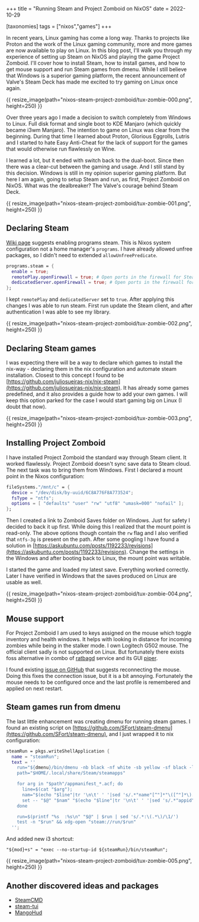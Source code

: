 +++
title = "Running Steam and Project Zomboid on NixOS"
date = 2022-10-29

[taxonomies]
tags = ["nixos","games"]
+++

In recent years, Linux gaming has come a long way. Thanks to projects like
Proton and the work of the Linux gaming community, more and more games are now
available to play on Linux. In this blog post, I'll walk you through my
experience of setting up Steam on NixOS and playing the game Project Zomboid.
I'll cover how to install Steam, how to install games, and how to get mouse
support and run Steam games from dmenu. While I still believe that Windows is a
superior gaming platform, the recent announcement of Valve's Steam Deck has made
me excited to try gaming on Linux once again.

<!-- more -->

{{ resize_image(path="nixos-steam-project-zomboid/tux-zombie-000.png", height=250) }}

Over three years ago I made a decision to switch completely from Windows to
Linux. Full disk format and single boot to KDE Manjaro (which quickly became
i3wm Manjaro). The intention to game on Linux was clear from the beginning.
During that time I learned about Proton, Glorious Eggrolls, Lutris and I started
to hate Easy Anti-Cheat for the lack of support for the games that would
otherwise run flawlessly on Wine.

I learned a lot, but it ended with switch back to the dual-boot. Since then
there was a clear-cut between the gaming and usage. And I still stand by this
decision. Windows is still in my opinion superior gaming platform. But here I am
again, going to setup Steam and run, as first, Project Zomboid on NixOS. What
was the dealbreaker? The Valve's courage behind Steam Deck.

{{ resize_image(path="nixos-steam-project-zomboid/tux-zombie-001.png", height=250) }}

## Declaring Steam

[Wiki page](https://nixos.wiki/wiki/Steam) suggests enabling programs steam.
This is Nixos system configuration not a home manager's `programs`. I have
already allowed unfree packages, so I didn't need to extended
`allowUnfreePredicate`.

```nix
programs.steam = {
  enable = true;
  remotePlay.openFirewall = true; # Open ports in the firewall for Steam Remote Play
  dedicatedServer.openFirewall = true; # Open ports in the firewall for Source Dedicated Server
};
```

I kept `remotePlay` and `dedicatedServer` set to `true`. After applying this
changes I was able to run steam. First run update the Steam client, and after
authentication I was able to see my library.

{{ resize_image(path="nixos-steam-project-zomboid/tux-zombie-002.png", height=250) }}

## Declaring Steam games

I was expecting there will be a way to declare which games to install the
nix-way - declaring them in the nix configuration and automate steam
installation. Closest to this concept I found to be
[https://github.com/juliosueiras-nix/nix-steam](https://github.com/juliosueiras-nix/nix-steam).
It has already some games predefined, and it also provides a guide how to add
your own games. I will keep this option parked for the case I would start gaming
big on Linux (I doubt that now).

{{ resize_image(path="nixos-steam-project-zomboid/tux-zombie-003.png", height=250) }}

## Installing Project Zomboid

I have installed Project Zomboid the standard way through Steam client. It
worked flawlessly. Project Zomboid doesn't sync save data to Steam cloud. The
next task was to bring them from Windows. First I declared a mount point in the
Nixos configuration:

```nix
fileSystems."/mnt/c" = {
  device = "/dev/disk/by-uuid/6C8A776F8A773524";
  fsType = "ntfs";
  options = [ "defaults" "user" "rw" "utf8" "umask=000" "nofail" ];
};
```

Then I created a link to Zomboid Saves folder on Windows. Just for safety I
decided to back it up first. While doing this I realized that the mount point is
read-only. The above options though contain the `rw` flag and I also verified
that `ntfs-3g` is present on the path. After some googling I have found a
solution in
[https://askubuntu.com/posts/1192233/revisions](https://askubuntu.com/posts/1192233/revisions).
Change the settings in the Windows and after booting back to Linux, the mount
point was writable.

I started the game and loaded my latest save. Everything worked correctly. Later
I have verified in Windows that the saves produced on Linux are usable as well.

{{ resize_image(path="nixos-steam-project-zomboid/tux-zombie-004.png", height=250) }}

## Mouse support

For Project Zomboid I am used to keys assigned on the mouse which toggle
inventory and health windows. It helps with looking in distance for incoming
zombies while being in the stalker mode. I own Logitech G502 mouse. The official
client sadly is not supported on Linux. But fortunately there exists foss
alternative in combo of [ratbagd](https://github.com/libratbag/libratbag)
service and its GUI [piper](https://github.com/libratbag/piper).

I found existing
[issue on GitHub](https://github.com/libratbag/piper/issues/752) that suggests
reconnecting the mouse. Doing this fixes the connection issue, but it is a bit
annoying. Fortunately the mouse needs to be configured once and the last profile
is remembered and applied on next restart.

## Steam games run from dmenu

The last little enhancement was creating dmenu for running steam games. I found
an existing script on
[https://github.com/SFort/steam-dmenu](https://github.com/SFort/steam-dmenu),
and I just wrapped it to nix configuration:

```nix
steamRun = pkgs.writeShellApplication {
  name = "steamRun";
  text = ''
    run="${dmenu}/bin/dmenu -nb black -nf white -sb yellow -sf black -l 20 -c"
    path="$HOME/.local/share/Steam/steamapps"

    for arg in "$path"/appmanifest_*.acf; do
      line=$(cat "$arg");
      nam="$(echo "$line"|tr '\n\t' ' '|sed 's/.*"name"[^"]*"\([^"]*\).*/\1/'|tr ' ' '_')"
      set -- "$@" "$nam" "$(echo "$line"|tr '\n\t' ' '|sed 's/.*"appid"[^"]*"\([^"]*\).*/\1/')"
    done

    run=$(printf "%s  :%s\n" "$@" | $run | sed 's/.*:\(.*\)/\1/')
    test -n "$run" && xdg-open "steam://run/$run"
  '';
```

And added new i3 shortcut:

```
"${mod}+s" = "exec --no-startup-id ${steamRun}/bin/steamRun";
```

{{ resize_image(path="nixos-steam-project-zomboid/tux-zombie-005.png", height=250) }}

## Another discovered ideas and packages

- [SteamCMD](https://developer.valvesoftware.com/wiki/SteamCMD)
- [steam-tui](https://github.com/dmadisetti/steam-tui)
- [MangoHud](https://github.com/flightlessmango/MangoHud)
